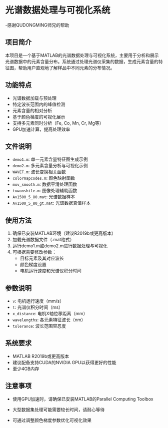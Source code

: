 # 光谱数据处理与可视化系统

-感谢QUDONGMING师兄的帮助

## 项目简介
本项目是一个基于MATLAB的光谱数据处理与可视化系统，主要用于分析和展示光谱数据中的元素含量分布。系统通过处理光谱仪采集的数据，生成元素含量的特征图，帮助用户直观地了解样品中不同元素的分布情况。

## 功能特点
- 光谱数据加载与预处理
- 特定波长范围内的峰值检测
- 元素含量的相对分析
- 基于颜色梯度的可视化展示
- 支持多元素同时分析（Fe, Co, Mn, Cr, Mg等）
- GPU加速计算，提高处理效率

## 文件说明
- `demo1.m`: 单一元素含量特征图生成示例
- `demo2.m`: 多元素含量分析与可视化示例
- `WAVET.m`: 波长变换相关函数
- `colormapcodes.m`: 颜色映射函数
- `mov_smooth.m`: 数据平滑处理函数
- `tuwanshile.m`: 图像处理辅助函数
- `Av1500_5_80.mat`: 光谱数据样本
- `Av1500_5_80_gt.mat`: 光谱数据真值样本

## 使用方法
1. 确保已安装MATLAB环境（建议R2019b或更高版本）
2. 加载光谱数据文件（.mat格式）
3. 运行demo1.m或demo2.m进行数据处理与可视化
4. 可根据需要修改参数：
   - 目标元素及其对应波长
   - 颜色梯度设置
   - 电机运行速度和光谱仪积分时间

## 参数说明
- `v`: 电机运行速度（mm/s）
- `t`: 光谱仪积分时间（ms）
- `x_distance`: 电机X轴位移距离（mm）
- `wavelengths`: 各元素特征波长（nm）
- `tolerance`: 波长范围容忍度

## 系统要求
- MATLAB R2019b或更高版本
- 建议配备支持CUDA的NVIDIA GPU以获得更好的性能
- 至少4GB内存

## 注意事项
- 使用GPU加速时，请确保已安装MATLAB的Parallel Computing Toolbox
- 大型数据集处理可能需要较长时间，请耐心等待

- 可通过调整颜色梯度参数优化可视化效果
